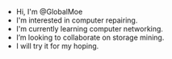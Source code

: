 - Hi, I'm @GlobalMoe
- I'm interested in computer repairing.
- I'm currently learning computer networking.
- I’m looking to collaborate on storage mining.
- I will try it for my hoping.

<!---Hi, I'm @GlobalMoe
I'm interested in computer repairing.
I'm currently learning computer networking.
I'm looking to
You can click the Preview link to take a look at your changes.
--->
